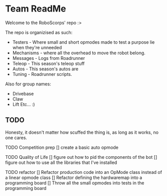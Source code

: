 # Team ReadMe

Welcome to the RoboScorps' repo :>

The repo is organizised as such:
- Testers - Where small and short opmodes made to test a purpose lie when they're unneeded
- Mechanisms - where all the overhead to move the robot belong.
- Messages - Logs from Roadrunner
- Teleop - This season's teleop stuff
- Autos - This season's autos are
- Tuning - Roadrunner scripts.

Also for group names:
- Drivebase
- Claw
- Lift
Etc... :)

## TODO
Honesty, it doesn't matter how scuffed the thing is, as long as it works,
no one cares.

TODO Competition prep
[] create a basic auto opmode

TODO Quality of Life
[] figure out how to pid the components of the bot
[] figure out how to use all the libraries that I've installed

TODO refactor
[] Refactor production code into an OpMode class instead of a linear opmode class
[] Refactor defining the hardwaremap into a programming board
[] Throw all the small opmodes into tests in the programming board
